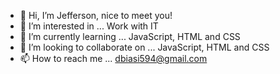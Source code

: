 - 👋 Hi, I’m Jefferson, nice to meet you!
- 👀 I’m interested in ... Work with IT
- 🌱 I’m currently learning ... JavaScript, HTML and CSS
- 💞️ I’m looking to collaborate on ... JavaScript, HTML and CSS
- 📫 How to reach me ... dbiasi594@gmail.com

<!---
dbiasi/dbiasi is a ✨ special ✨ repository because its `README.md` (this file) appears on your GitHub profile.
You can click the Preview link to take a look at your changes.
--->

